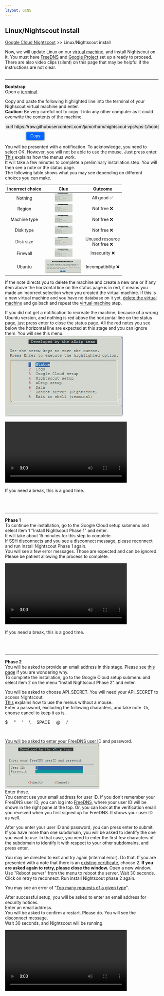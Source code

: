 ```yaml
---
layout: GCNS
---
```


## Linux/Nightscout install  
[Google Cloud Nightscout](./GoogleCloud.md) >> Linux/Nightscout install  
  
Now, we will update Linux on our [virtual machine](./NS_FreeTier.md), and install Nightscout on it.  You must have [FreeDNS](./FreeDNS.md) and [Google Project](./NS_GCProject.md) set up already to proceed.  There are also video clips (silent) on this page that may be helpful if the instructions are not clear.  
<br/>  
  
---  
  
**Bootstrap**    
Open a [terminal](./Terminal.md).  
  
Copy and paste the following highlighted line into the terminal of your Nighscout virtual machine and enter.  
**Caution:** Be very careful not to copy it into any other computer as it could overwrite the contents of the machine.  
  
<input type="text" value="curl https://raw.githubusercontent.com/jamorham/nightscout-vps/vps-1/bootstrap.sh | bash" readonly id="myInputText" style="border:none; color:#101010; background-color:#ededed; width:100%; font-size:15px">  
<button onclick="FunctionCopyText()" style="border: 1px solid #0066ff; color:#f0f0f0; background: linear-gradient(#0066ff, #0066ff); font-size:14px; background-color:#0066ff; font-weight:400; border-radius: 2px; margin-left:70px; margin-top:8px; padding:4px 12px; display:inline-block; box-shadow: inset 0px 1px 0px rgba(255,255,255,.3), 0px 1px 5px rgba(0,0,0,.7); :hover ">Copy</button>  
  
<br/>  
  
You will be presented with a notification.  To acknowledge, you need to select OK.  However, you will not be able to use the mouse.  Just press enter.  [This](./HowToMenu.md) explains how the menus work.  
It will take a few minutes to complete a preliminary installation step.  You will then see a note or the status page.  
The following table shows what you may see depending on different choices you can make.  
  
| Incorrect choice | Clue | Outcome |  
| :--------------: | :----------: | :-----: |  
| Nothing | [<img src="./images/AllGood_Icon.png">](./images/AllGood.png) | All good ✅ |  
| Region | [<img src="./images/AllGood_Icon.png">](./images/Region.png) | Not free ❌ |  
| Machine type | [<img src="./images/AllGood_Icon.png">](./images/NoMicro.png) | Not free ❌ |  
| Disk type | [<img src="./images/AllGood_Icon.png">](./images/NotStandard.png) | Not free ❌ |  
| Disk size | [<img src="./images/AllGood_Icon.png">](./images/DiskSize.png) | Unused resource <br/> Not free ❌ |  
| Firewall | [<img src="./images/AllGood_Icon.png">](./images/Firewall.png) | Insecurity ❌ |  
| Ubuntu | [<img src="./images/WrongUbuntu_Icon.png">](./images/WrongUbuntu.png) | Incompatibility ❌ |  
  
If the note directs you to delete the machine and create a new one or if any item above the horizontal line on the status page is in red, it means you made an incorrect selection when you created the virtual machine.  If this is a new virtual machine and you have no database on it yet, [delete the virtual machine](./DeleteVM.md) and go back and repeat the [virtual machine](./VirtualMachine.md) step.  
  
If you did not get a notification to recreate the machine, because of a wrong Ubuntu version, and nothing is red above the horizontal line on the status page, just press enter to close the status page.  All the red notes you see below the horizontal line are expected at this stage and you can ignore them.  You will see this menu:  
![](./images/Menu.png)  
  
<video width="400" controlsList="nodownload" src="./video/Install1.mp4" controls>  
</video>  
<br/>  
  
If you need a break, this is a good time.    
<br/>  
<br/>  
  
---  
  
**Phase 1**  
To continue the installation, go to the Google Cloud setup submenu and select item 1 "Install Nightscout Phase 1" and enter.  
It will take about 15 minutes for this step to complete.  
If SSH disconnects and you see a disconnect message, please reconnect and run Install Nightscout Phase 1 again.  
You will see a few error messages.  Those are expected and can be ignored.  Please be patient allowing the process to complete.  
  
<video width="400" controlsList="nodownload" src="./video/Install2.mp4" controls>  
</video>  
<br/>  
  
If you need a break, this is a good time.    
<br/>  
<br/>  
  
---
  
**Phase 2**  
You will be asked to provide an email address in this stage.  Please see [this page](./GC_WhyEmail.md) if you are wondering why.  
To complete the installation, go to the Google Cloud setup submenu and select item 2 on the menu "Install Nightscout Phase 2" and enter.    
  
You will be asked to choose API_SECRET.  You will need your API_SECRET to access Nightscout.  
[This](./HowToMenu.md) explains how to use the menus without a mouse.  
Enter a password, excluding the following characters, and take note.  Or, choose cancel to keep it as is.  
  
$ &nbsp; &nbsp; \" &nbsp; &nbsp; \' &nbsp; &nbsp; \\ &nbsp; &nbsp; SPACE &nbsp; &nbsp; @ &nbsp; &nbsp; /
  
<br/>  
  
You will be asked to enter your FreeDNS user ID and password.  
![](./images/FreeDNS_ID_and_Pass.png)  
Enter those.  
You cannot use your email address for user ID.  If you don't remember your FreeDNS user ID, you can log into [FreeDNS](https://freedns.afraid.org/menu/), where your user ID will be shown in the right pane at the top.  Or, you can look at the verification email you received when you first signed up for FreeDNS.  It shows your user ID as well.  
  
After you enter your user ID and password, you can press enter to submit.  
If you have more than one subdomain, you will be asked to identify the one you want to use.  In that case, you need to enter the first few characters of the subdomain to identify it with respect to your other subdomains, and press enter.  
  
You may be directed to exit and try again (internal error).  Do that.  If you are presented with a note that there is an [existing certificate](./ExistingCertificate.md), choose 2.  **If you are asked again to retry, please close the window.**  Open a new window.  Use "Reboot server" from the menu to reboot the server.  Wait 30 seconds.  Click on retry to reconnect.  Run install Nightscout phase 2 again.  

You may see an error of "[Too many requests of a given type](./TooManyCertificates.md)".  
  
After successful setup, you will be asked to enter an email address for security notices.   
Enter an email address.  
You will be asked to confirm a restart.  Please do.  You will see the disconnect message.  
Wait 30 seconds, and Nightscout will be running.  
 
<video width="400" controlsList="nodownload" src="./video/Install4.mp4" controls>  
</video>  
  
<br/>  
<br/> 
